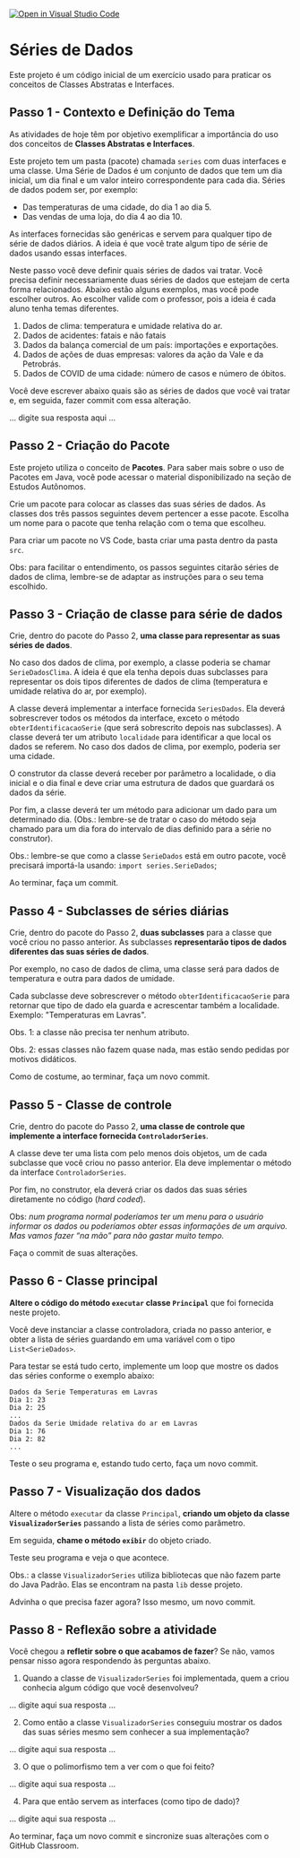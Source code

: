 [![Open in Visual Studio Code](https://classroom.github.com/assets/open-in-vscode-c66648af7eb3fe8bc4f294546bfd86ef473780cde1dea487d3c4ff354943c9ae.svg)](https://classroom.github.com/online_ide?assignment_repo_id=8199689&assignment_repo_type=AssignmentRepo)
# Séries de Dados

Este projeto é um código inicial de um exercício usado para praticar os conceitos de Classes Abstratas e Interfaces.

## Passo 1 - Contexto e Definição do Tema

As atividades de hoje têm por objetivo exemplificar a importância do uso dos conceitos de **Classes Abstratas e Interfaces**.

Este projeto tem um pasta (pacote) chamada `series` com duas interfaces e uma classe. 
Uma Série de Dados é um conjunto de dados que tem um dia inicial, um dia final e um valor inteiro correspondente para cada dia.
Séries de dados podem ser, por exemplo:

- Das temperaturas de uma cidade, do dia 1 ao dia 5.
- Das vendas de uma loja, do dia 4 ao dia 10.

As interfaces fornecidas são genéricas e servem para qualquer tipo de série de dados diários.
A ideia é que você trate algum tipo de série de dados usando essas interfaces.

Neste passo você deve definir quais séries de dados vai tratar.
Você precisa definir necessariamente duas séries de dados que estejam de certa forma relacionados.
Abaixo estão alguns exemplos, mas você pode escolher outros.
Ao escolher valide com o professor, pois a ideia é cada aluno tenha temas diferentes.

1. Dados de clima: temperatura e umidade relativa do ar.
2. Dados de acidentes: fatais e não fatais
3. Dados da balança comercial de um país: importações e exportações.
4. Dados de ações de duas empresas: valores da ação da Vale e da Petrobrás.
5. Dados de COVID de uma cidade: número de casos e número de óbitos.

Você deve escrever abaixo quais são as séries de dados que você vai tratar e, em seguida, fazer commit com essa alteração.

... digite sua resposta aqui ...

## Passo 2 - Criação do Pacote

Este projeto utiliza o conceito de **Pacotes**.
Para saber mais sobre o uso de Pacotes em Java, você pode acessar o material disponibilizado na seção de Estudos Autônomos.

Crie um pacote para colocar as classes das suas séries de dados.
As classes dos três passos seguintes devem pertencer a esse pacote.
Escolha um nome para o pacote que tenha relação com o tema que escolheu.

Para criar um pacote no VS Code, basta criar uma pasta dentro da pasta `src`.

Obs: para facilitar o entendimento, os passos seguintes citarão séries de dados de clima, lembre-se de adaptar as instruções para o seu tema escolhido.

## Passo 3 - Criação de classe para série de dados

Crie, dentro do pacote do Passo 2, **uma classe para representar as suas séries de dados**.

No caso dos dados de clima, por exemplo, a classe poderia se chamar `SerieDadosClima`.
A ideia é que ela tenha depois duas subclasses para representar os dois tipos diferentes de dados de clima (temperatura e umidade relativa do ar, por exemplo).

A classe deverá implementar a interface fornecida `SeriesDados`.
Ela deverá sobrescrever todos os métodos da interface, exceto o método `obterIdentificacaoSerie` (que será sobrescrito depois nas subclasses).
A classe deverá ter um atributo `localidade` para identificar a que local os dados se referem.
No caso dos dados de clima, por exemplo, poderia ser uma cidade.

O construtor da classe deverá receber por parâmetro a localidade, o dia inicial e o dia final e deve criar uma estrutura de dados que guardará os dados da série.

Por fim, a classe deverá ter um método para adicionar um dado para um determinado dia. (Obs.: lembre-se de tratar o caso do método seja chamado para um dia fora do intervalo de dias definido para a série no construtor).

Obs.: lembre-se que como a classe `SerieDados` está em outro pacote, você precisará importá-la usando: `import series.SerieDados`;

Ao terminar, faça um commit.

## Passo 4 - Subclasses de séries diárias

Crie, dentro do pacote do Passo 2, **duas subclasses** para a classe que você criou no passo anterior.
As subclasses **representarão tipos de dados diferentes das suas séries de dados**.

Por exemplo, no caso de dados de clima, uma classe será para dados de temperatura e outra para dados de umidade.

Cada subclasse deve sobrescrever o método `obterIdentificacaoSerie` para retornar que tipo de dado ela guarda e acrescentar também a localidade.
Exemplo: "Temperaturas em Lavras".

Obs. 1: a classe não precisa ter nenhum atributo.

Obs. 2: essas classes não fazem quase nada, mas estão sendo pedidas por motivos didáticos.

Como de costume, ao terminar, faça um novo commit.

## Passo 5 - Classe de controle

Crie, dentro do pacote do Passo 2, **uma classe de controle que implemente a interface fornecida `ControladorSeries`**.

A classe deve ter uma lista com pelo menos dois objetos, um de cada subclasse que você criou no passo anterior.
Ela deve implementar o método da interface `ControladorSeries`.

Por fim, no construtor, ela deverá criar os dados das suas séries diretamente no código (*hard coded*).

Obs: *num programa normal poderíamos ter um menu para o usuário informar os dados ou poderíamos obter essas informações de um arquivo. Mas vamos fazer “na mão” para não gastar muito tempo.*

Faça o commit de suas alterações.

## Passo 6 - Classe principal

**Altere o código do método `executar` classe `Principal`** que foi fornecida neste projeto.

Você deve instanciar a classe controladora, criada no passo anterior, e obter a lista de séries guardando em uma variável com o tipo `List<SerieDados>`.

Para testar se está tudo certo, implemente um loop que mostre os dados das séries conforme o exemplo abaixo:

```
Dados da Serie Temperaturas em Lavras
Dia 1: 23
Dia 2: 25
...
Dados da Serie Umidade relativa do ar em Lavras
Dia 1: 76
Dia 2: 82
...
```

Teste o seu programa e, estando tudo certo, faça um novo commit.

## Passo 7 - Visualização dos dados

Altere o método `executar` da classe `Principal`, **criando um objeto da classe `VisualizadorSeries`** passando a lista de séries como parâmetro.

Em seguida, **chame o método `exibir`** do objeto criado. 

Teste seu programa e veja o que acontece.

Obs.: a classe `VisualizadorSeries` utiliza bibliotecas que não fazem parte do Java Padrão.
Elas se encontram na pasta `lib` desse projeto.

Advinha o que precisa fazer agora? Isso mesmo, um novo commit.

## Passo 8 - Reflexão sobre a atividade

Você chegou a **refletir sobre o que acabamos de fazer**?
Se não, vamos pensar nisso agora respondendo às perguntas abaixo.

1. Quando a classe de `VisualizadorSeries` foi implementada, quem a criou conhecia algum código que você desenvolveu?

... digite aqui sua resposta ...

2. Como então a classe `VisualizadorSeries` conseguiu mostrar os dados das suas séries mesmo sem conhecer a sua implementação?

... digite aqui sua resposta ...

3. O que o polimorfismo tem a ver com o que foi feito?

... digite aqui sua resposta ...

4. Para que então servem as interfaces (como tipo de dado)?

... digite aqui sua resposta ...

Ao terminar, faça um novo commit e sincronize suas alterações com o GitHub Classroom.
